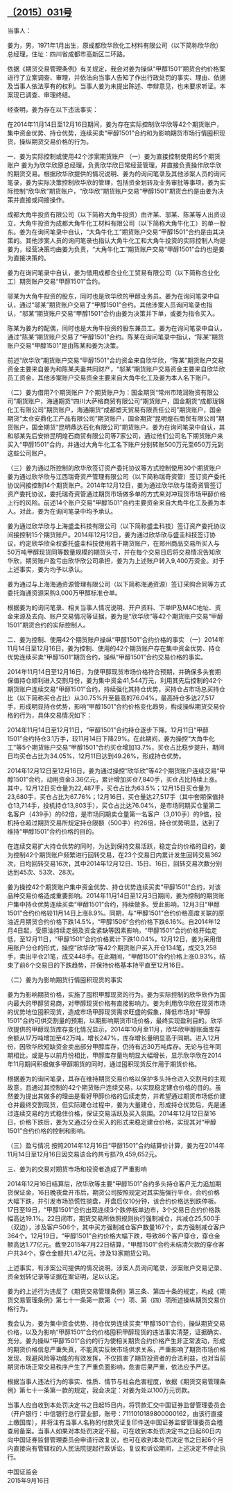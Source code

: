 ## [〔2015〕031号](http://www.csrc.gov.cn/pub/zjhpublic/G00306212/201512/t20151201_287441.htm)


当事人：

姜为，男，1971年1月出生，原成都欣华欣化工材料有限公司（以下简称欣华欣）总经理，住址：四川省成都市高新区二环路。

依据《期货交易管理条例》有关规定，我会对姜为操纵“甲醇1501”期货合约价格案进行了立案调查、审理，并依法向当事人告知了作出行政处罚的事实、理由、依据及当事人依法享有的权利。当事人姜为未提出陈述、申辩意见，也未要求听证。本案现已调查、审理终结。

经查明，姜为存在以下违法事实：

在2014年11月14日至12月16日期间，姜为存在实际控制欣华欣等42个期货账户，集中资金优势、持仓优势，连续买卖“甲醇1501”合约和为影响期货市场行情囤积现货，操纵期货交易价格的行为。

一、姜为实际控制或使用42个涉案期货账户
（一）姜为直接控制使用的5个期货账户
姜为为欣华欣原总经理，负责欣华欣日常经营管理，并直接负责操作欣华欣的期货交易。根据欣华欣提供的情况说明、姜为的询问笔录及其他涉案人员的询问笔录，姜为实际决策控制欣华欣的管理，包括资金划转及业务审批等事项，姜为实际控制“欣华欣”期货账户，“欣华欣”期货账户交易“甲醇1501”期货合约是由姜为决策并直接或间接操作。

成都大角牛投资有限公司（以下简称大角牛投资）由许某、邬某、陈某等人出资设立，大角牛投资为成都大角牛化工材料有限公司（以下简称大角牛化工）的单一股东。姜为在询问笔录中自认，“大角牛化工”期货账户交易“甲醇1501”合约是由其决策的。其他涉案人员的询问笔录也指认大角牛化工和大角牛投资的实际控制人均是姜为，经营决策均由姜为负责，“大角牛化工”期货账户交易“甲醇1501”合约也是姜为直接决策的。

姜为在询问笔录中自认，姜为借用成都合业化工贸易有限公司（以下简称合业化工）期货账户交易“甲醇1501”合约。

邬某为大角牛投资的股东，同时也是欣华欣的甲醇业务员。姜为在询问笔录中自认，通过“邬某”期货账户交易了“甲醇1501”合约。其他涉案人员询问笔录也指认，“邬某”期货账户交易“甲醇1501”合约由姜为决策并下单，或姜为指令买入。

陈某为姜为的配偶，同时也是大角牛投资的股东兼员工。姜为在询问笔录中自认，通过“陈某”期货账户交易了“甲醇1501”合约。陈某在询问笔录中指认，“陈某”期货账户交易“甲醇1501”是由陈某和姜为决策。

前述“欣华欣”期货账户交易“甲醇1501”合约资金来自欣华欣，“陈某”期货账户交易资金主要来自姜为和陈某夫妻共同财产，“邬某”期货账户交易资金主要来自欣华欣员工资金，其他涉案账户交易资金主要来自大角牛化工及姜为本人名下账户。

（二）姜为借用7个期货账户
7个期货账户为：国金期货“常州市琦润物资有限公司”期货账户，海通期货“四川大萨格商贸有限公司”期货账户，国金期货“成都珑锦化工有限公司”期货账户，海通期货“成都塑天贸易有限责任公司”期货账户，国金期货“太仓安鼎化工产品有限公司”期货账户，国金期货“昆明煌石商贸有限公司”期货账户，国金期货“昆明鼎达石化有限公司”期货账户。姜为在询问笔录中自认，其和邬某先后安排昆明煌石商贸有限公司等7家公司，通过他们公司名下期货账户来买入“甲醇1501”合约，并通过大角牛化工名下账户分别转账500万元至650万元到这些公司账户。

（三）姜为通过所控制的欣华欣签订资产委托协议等方式控制使用30个期货账户
姜为通过欣华欣与江西瑞奇资产管理有限公司（以下简称瑞奇资管）签订资产委托协议间接控制14个期货账户。2014年12月12日，姜为通过欣华欣与瑞奇资管签订资产委托协议，委托瑞奇资管通过期货市场做多单的方式来对冲现货市场甲醇价格上行的风险。前述14个账户交易“甲醇1501”合约主要资金来自大角牛化工及姜为本人。对此，姜为在询问笔录中均予承认。

姜为通过欣华欣与上海盛圭科技有限公司（以下简称盛圭科技）签订资产委托协议间接控制15个期货账户。2014年12月12日，姜为通过欣华欣与盛圭科技签订协议，约定欣华欣全权委托盛圭科技使用若干期货账户，在郑州商品交易所买入与50万吨甲醇现货同等数量规模的期货头寸，并在每个交易日后将交易情况告知欣华欣，期货账户盈亏由欣华欣公司承担，姜为为上述账户转入9,400万资金。对于上述事实，姜为均予以承认。

姜为通过与上海海通资源管理有限公司（以下简称海通资源）签订采购合同等方式委托海通资源采购3,000万甲醇标准仓单。

根据姜为的询问笔录、相关当事人情况说明、开户资料、下单IP及MAC地址、资金来源及去向、账户交易情况等证据，姜为是“欣华欣”等42个期货账户交易“甲醇1501”期货合约的实际控制人。

二、姜为控制、使用42个期货账户操纵“甲醇1501”合约价格的事实
（一）2014年11月14日至12月16日，姜为控制、使用的42个期货账户存在集中资金优势、持仓优势连续买卖“甲醇1501”期货合约，操纵“甲醇1501”合约交易价格的事实。

2014年11月14日至12月16日，为使甲醇现货市场价格符合预期，并确保多头套期保值持仓顺利进入交割月份，姜为集中资金41,544万元，利用其先后控制的42个期货账户连续交易“甲醇1501”合约，持续强化其持仓优势，买持仓占市场总买持仓比（以下简称买仓占比）从30.75%升至最高的76.04%，最高持仓多达27,517手，形成明显持仓优势，影响“甲醇1501”合约价格变化趋势，构成操纵期货交易价格的行为，具体交易情况如下：

2014年11月14日至12月11日，“甲醇1501”合约持仓逐步下降。12月11日“甲醇1501”合约持仓3.1万手，较11月14日下降29%。在此期间，姜为操控“大角牛化工”等5个期货账户交易“甲醇1501”合约买仓增加13.7%，买仓占比稳步提升，期间日均买仓占比为34.05%，12月11日达到49.26%，形成持仓优势。

2014年12月12日至12月16日，姜为通过操控“欣华欣”等42个期货账户连续交易“甲醇1501”合约，动用资金3.36亿元，累计增加买仓7,840手，买仓占比持续上涨。其中，12月12日买仓量为22,487手，买仓占比为63.5%；12月15日买仓量为23,680手，买仓占比为67.76%；12月16日，买仓量达27,517手（其中套期保值持仓13,714手，投机持仓13,803手），买仓占比达76.04%，是市场同期买仓量第二名客户（439手）的62倍，是市场同期卖仓量第一名客户（3,010手）的9倍，投机持仓超过期货交易所规定持仓限额（500手）约26倍，持仓优势明显，达到了维持“甲醇1501”合约价格的目的。

在连续交易扩大持仓优势的同时，为达到保持交易活跃，稳定合约价格的目的，姜为控制42个期货账户频繁进行回转交易，在23个交易日内累计发生回转交易362次，日均回转交易16次，其中2014年12月12日、15日、16日，回转交易次数分别达到45次、53次、28次。

姜为操控42个期货账户集中资金优势、持仓优势连续买卖“甲醇1501”合约，对该品种交易价格造成重要影响。2014年11月14日至12月3日期间，姜为控制的期货账户集中持仓优势连续买卖“甲醇1501”合约，持续做多。受此影响，12月3日“甲醇1501”合约价格较11月14日上涨8.9%。同期，与“甲醇1501”合约价格高度关联的原油近月期货合约价格下跌14.5%，“甲醇1506”合约价格下跌6.16%。自2014年12月4日起，受原油持续走弱及资金紧缺等因素影响，“甲醇1501”合约价格开始走低，至12月11日，“甲醇1501”合约价格累计下跌10.04%。12月12日，姜为采用借用账户分仓的形式，操控“欣华欣”等42个期货账户买入开仓134笔，成交3,258手，卖出平仓21笔，成交448手。在此期间，“甲醇1501”合约价格上涨0.93%，结束了前6个交易日的下跌趋势，并保持价格基本持平直至12月16日。

（二）姜为为影响期货行情囤积现货的事实

姜为为影响期货价格，实施了囤积甲醇现货的行为。姜为实际控制的欣华欣作为国内最大的甲醇贸易商，对甲醇现货价格有直接影响力。姜为利用欣华欣在现货市场的优势地位囤积现货，造成市场甲醇现货需求旺盛的假象，降低市场对“甲醇1501”合约可供交割量的预期，以期影响期货市场价格，最终实现盈利目的。欣华欣提供的甲醇现货库存变化情况显示，2014年10月至11月，欣华欣甲醇账面库存余额从17万吨增加至42万吨，增长247%，库存增长量明显高于同期。进入12月份，因欣华欣短缺资金卖出部分甲醇库存，仍持有近30万吨库存。无论与往年同期相比，或是与以前月份相比，甲醇库存量均明显大幅增长，显示欣华欣在2014年11月期间积极做多甲醇期货的同时，通过囤积现货反作用于期货价格。

根据姜为的询问笔录，其存在维持期货交易价格以保护多头持仓进入交割月的主观故意，且通过其控制的42个期货账户连续交易，以实现稳定建仓价格的目的。虽然姜为提出其做多的理由是看好甲醇价格的后续走势，并希望通过期货市场低价建仓并最终交割现货，但实际建仓过程中，姜为大量建仓，形成持仓优势后，先是通过连续交易的方式稳住价格，保证交易活跃及买入氛围。2014年12月12日至16日，价格下跌后，姜为又通过分仓买入的形式来稳定建仓价格，实现其对“甲醇1501”合约价格的控制和影响。

（三）盈亏情况
按照2014年12月16日“甲醇1501”合约结算价计算，姜为在2014年11月14日至12月16日因交易该合约共亏损79,459,652元。

三、姜为的交易对期货市场和投资者造成了严重影响

2014年12月16日结算后，欣华欣等主要“甲醇1501”合约多头持仓客户无力追加期货保证金，16日晚夜盘开市后，期货公司按照规定对其实施强行平仓，合约价格大幅下跌，并引发市场恐慌性抛盘，开盘后仅10分钟，该合约价格达到跌停板。17日至19日，“甲醇1501”合约出现连续3个跌停板单边市，3个交易日合约价格跌幅高达19.1%。22日闭市，期货交易所依照规则执行强制减仓，共减仓25,500手（双边），涉及客户506个，其中买方强制减仓客户数量167个，卖方强制减仓客户364个。12月19日，“甲醇1501”合约价格大幅下跌，导致86个客户穿仓，穿仓金额高达1.77亿元。截至2015年7月22日结算，“甲醇1501”合约未结清欠款的穿仓客户共34个，穿仓金额共1.47亿元，涉及13家期货公司。

上述事实，有涉案公司提供的情况说明，涉案人员询问笔录，涉案账户交易记录、资金划转记录等证据在案证明，足以认定。

姜为的上述行为违反了《期货交易管理条例》第三条、第四十条的规定，构成《期货交易管理条例》第七十一条第一款第（一）项、第（四）项所述操纵期货交易价格行为。

我会认为，姜为集中资金优势、持仓优势连续买卖“甲醇1501”合约，操纵期货交易价格，以及为影响“甲醇1501”合约价格囤积甲醇现货的违法事实清楚，证据确实、充分。姜为操纵“甲醇1501”合约的行为使相关期货合约价格产生非正常波动，形成的期货价格信息严重失真，不能真实反映市场供求关系，严重影响了期货市场价格发现、规避风险等功能的有效发挥，不仅损害了期货投资者的合法利益，也对当前期货市场正常交易秩序产生了严重负面影响，危害后果严重，依法应予严惩。

根据当事人违法行为的事实、性质、情节与社会危害程度，依据《期货交易管理条例》第七十一条第一款的规定，我会决定：对姜为处以100万元罚款。

当事人应自收到本处罚决定书之日起15日内，将罚款汇交中国证券监督管理委员会（开户银行：中信银行总行营业部，账号：7111010189800000162，由该行直接上缴国库），并将注有当事人名称的付款凭证复印件送中国证券监督管理委员会稽查局备案。当事人如果对本处罚决定不服，可在收到本处罚决定书之日起60日内向中国证券监督管理委员会申请行政复议，也可在收到本处罚决定书之日起6个月内直接向有管辖权的人民法院提起行政诉讼。复议和诉讼期间，上述决定不停止执行。
 
 
 
 
中国证监会      
2015年9月16日    